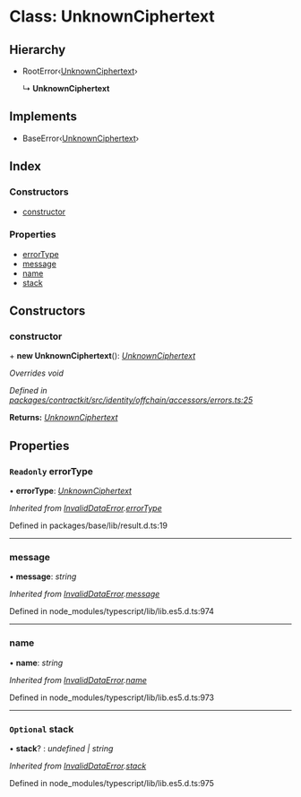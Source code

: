 # Class: UnknownCiphertext

## Hierarchy

* RootError‹[UnknownCiphertext](../enums/_identity_offchain_accessors_errors_.schemaerrortypes.md#unknownciphertext)›

  ↳ **UnknownCiphertext**

## Implements

* BaseError‹[UnknownCiphertext](../enums/_identity_offchain_accessors_errors_.schemaerrortypes.md#unknownciphertext)›

## Index

### Constructors

* [constructor](_identity_offchain_accessors_errors_.unknownciphertext.md#constructor)

### Properties

* [errorType](_identity_offchain_accessors_errors_.unknownciphertext.md#readonly-errortype)
* [message](_identity_offchain_accessors_errors_.unknownciphertext.md#message)
* [name](_identity_offchain_accessors_errors_.unknownciphertext.md#name)
* [stack](_identity_offchain_accessors_errors_.unknownciphertext.md#optional-stack)

## Constructors

###  constructor

\+ **new UnknownCiphertext**(): *[UnknownCiphertext](_identity_offchain_accessors_errors_.unknownciphertext.md)*

*Overrides void*

*Defined in [packages/contractkit/src/identity/offchain/accessors/errors.ts:25](https://github.com/celo-org/celo-monorepo/blob/master/packages/contractkit/src/identity/offchain/accessors/errors.ts#L25)*

**Returns:** *[UnknownCiphertext](_identity_offchain_accessors_errors_.unknownciphertext.md)*

## Properties

### `Readonly` errorType

• **errorType**: *[UnknownCiphertext](../enums/_identity_offchain_accessors_errors_.schemaerrortypes.md#unknownciphertext)*

*Inherited from [InvalidDataError](_identity_offchain_accessors_errors_.invaliddataerror.md).[errorType](_identity_offchain_accessors_errors_.invaliddataerror.md#readonly-errortype)*

Defined in packages/base/lib/result.d.ts:19

___

###  message

• **message**: *string*

*Inherited from [InvalidDataError](_identity_offchain_accessors_errors_.invaliddataerror.md).[message](_identity_offchain_accessors_errors_.invaliddataerror.md#message)*

Defined in node_modules/typescript/lib/lib.es5.d.ts:974

___

###  name

• **name**: *string*

*Inherited from [InvalidDataError](_identity_offchain_accessors_errors_.invaliddataerror.md).[name](_identity_offchain_accessors_errors_.invaliddataerror.md#name)*

Defined in node_modules/typescript/lib/lib.es5.d.ts:973

___

### `Optional` stack

• **stack**? : *undefined | string*

*Inherited from [InvalidDataError](_identity_offchain_accessors_errors_.invaliddataerror.md).[stack](_identity_offchain_accessors_errors_.invaliddataerror.md#optional-stack)*

Defined in node_modules/typescript/lib/lib.es5.d.ts:975
